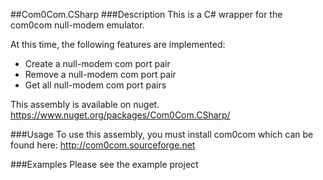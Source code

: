 ##Com0Com.CSharp
###Description
This is a C# wrapper for the com0com null-modem emulator.

At this time, the following features are implemented:
* Create a null-modem com port pair
* Remove a null-modem com port pair
* Get all null-modem com port pairs

This assembly is available on nuget.
https://www.nuget.org/packages/Com0Com.CSharp/

###Usage
To use this assembly, you must install com0com which can be found here:
http://com0com.sourceforge.net

###Examples
Please see the example project